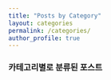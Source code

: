 ```yaml
---
title: "Posts by Category"
layout: categories
permalink: /categories/
author_profile: true
---
```

### 카테고리별로 분류된 포스트